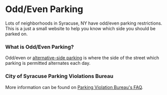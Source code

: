 Odd/Even Parking
================

Lots of neighborhoods in Syracuse, NY have odd/even parking restrictions. This is a just a small website to help you know which side you should be parked on.

### What is Odd/Even Parking?
Odd/even or [alternative-side parking](https://en.wikipedia.org/wiki/Alternate-side_parking) is where the side of the street which parking is permitted alternates each day.

### City of Syracuse Parking Violations Bureau
More information can be found on [Parking Violation Bureau's FAQ](http://www.syrgov.net/Parking_FAQs.aspx).
